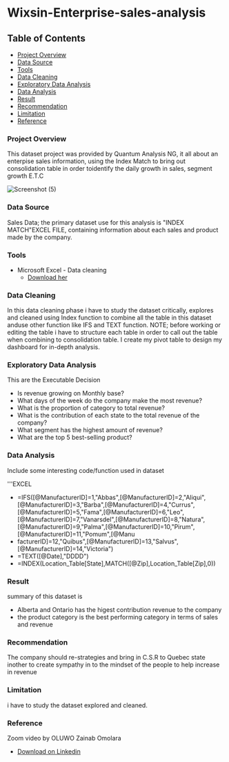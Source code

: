 # Wixsin-Enterprise-sales-analysis

## Table of Contents

- [Project Overview](#project-overview)
- [Data Source](#data-source)
- [Tools](#tools)
- [Data Cleaning](#data-cleaning)
- [Exploratory Data Analysis](#exploratory-data-analysis)
- [Data Analysis](#data-analysis)
- [Result](#result)
- [Recommendation](#recommendation)
- [Limitation](#limitation)
- [Reference](#reference)

### Project Overview

This dataset project was provided by Quantum Analysis NG, it all about an enterpise sales information, using the Index Match to bring out consolidation table in order toidentify the daily growth in sales, segment growth E.T.C 

![Screenshot (5)](https://github.com/user-attachments/assets/74f3fc50-9435-4dd2-8215-e18475b9691c)

### Data Source

Sales Data; the primary dataset use for this analysis is "INDEX MATCH"EXCEL FILE, containing information about each sales and product made by the company.

### Tools

- Microsoft Excel - Data cleaning
   -  [Download her](https://microsoft.com)
  
### Data Cleaning

In this data cleaning phase i have to study the dataset critically, explores and cleaned using  Index function to combine all the table in this dataset anduse other function like IFS and TEXT function. 
NOTE; before working or editing the table i have to structure each table in order to call out the table when combining to consolidation table.
I create my pivot table to design my dashboard for in-depth analysis.

### Exploratory Data Analysis

This are the Executable Decision
- Is revenue growing on Monthly base?
- What days of the week do the company make the most revenue?
- What is the proportion of category to total revenue?
- What is the contribution of each state to the total revenue of the company?
- What segment has the highest amount of revenue?
- What are the top 5 best-selling product?

### Data Analysis

Include some interesting code/function used in dataset

'''EXCEL
- =IFS([@ManufacturerID]=1,"Abbas",[@ManufacturerID]=2,"Aliqui",[@ManufacturerID]=3,"Barba",[@ManufacturerID]=4,"Currus",[@ManufacturerID]=5,"Fama",[@ManufacturerID]=6,"Leo",[@ManufacturerID]=7,"Vanarsdel",[@ManufacturerID]=8,"Natura",[@ManufacturerID]=9,"Palma",[@ManufacturerID]=10,"Pirum",[@ManufacturerID]=11,"Pomum",[@Manu
- facturerID]=12,"Quibus",[@ManufacturerID]=13,"Salvus",[@ManufacturerID]=14,"Victoria")
- =TEXT([@Date],"DDDD")
- =INDEX(Location_Table[State],MATCH([@Zip],Location_Table[Zip],0))

### Result
summary of this dataset is
- Alberta and Ontario has the higest contribution revenue to the company
- the product category is the best performing category in terms of sales and revenue

### Recommendation
The company should re-strategies and bring in C.S.R  to Quebec state inother to create sympathy in to the mindset of the people to help increase in revenue

### Limitation 
i have to study the dataset explored and cleaned.

### Reference
Zoom video by OLUWO Zainab Omolara

- [Download on Linkedin](https://www.linkedin.com/posts/zainab-oluwo-774a89304_im-here-again-to-share-my-analysis-on-wixsin-activity-7209912067493900288-FWof?utm_source=share&utm_medium=member_desktop)



  
  
